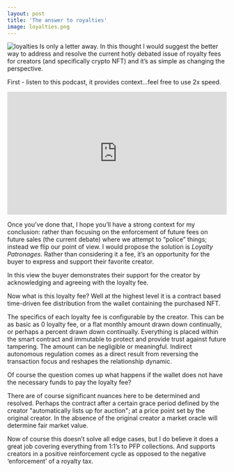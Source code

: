 ```yaml
---
layout: post
title: 'The answer to royalties'
image: loyalties.png
---
```


![loyalties]({{site.url}}/assets/img/loyalties.png)
Is only a letter away. In this thought I would suggest the better way to address and resolve the current hotly debated issue of royalty fees for creators (and specifically crypto NFT) and it’s as simple as changing the perspective.

First - listen to this podcast, it provides context…feel free to use 2x speed.

<iframe frameBorder="0" height="282" scrolling="no" src="https://playlist.megaphone.fm/?e=LSHML1829167373&light=true"
width="100%"></iframe>

Once you’ve done that, I hope you’ll have a strong context for my conclusion: rather than focusing on the enforcement of future fees on future sales (the current debate)  where we attempt to “police” things; instead we flip our point of view. I would propose the solution is *Loyalty Patronages.* Rather than considering it a fee, it’s an opportunity for the buyer to express and support their favorite creator. 

In this view the buyer demonstrates their support for the creator by acknowledging and agreeing with the loyalty fee. 

Now what is this loyalty fee? Well at the highest level it is a contract based time-driven fee distribution from the wallet containing the purchased NFT. 

The specifics of each loyalty fee is configurable by the creator. This can be as basic as 0 loyalty fee, or a flat monthly amount drawn down continually, or perhaps a percent drawn down continually.  Everything is placed within the smart contract and immutable to protect and provide trust against future tampering.  The amount can be negligible or meaningful.  Indirect autonomous regulation comes as a direct result from reversing the transaction focus and reshapes the relationship dynamic. 

Of course the question comes up what happens if the wallet does not have the necessary funds to pay the loyalty fee? 

There are of course significant nuances here to be determined and resolved. Perhaps the contract after a certain grace period defined by the creator "automatically lists up for auction"; at a price point set by the original creator. In the absence of the original creator a market oracle will determine fair market value. 

Now of course this doesn’t solve all edge cases, but I do believe it does a great job covering everything from 1:1’s to PFP collections. And supports creators in a positive reinforcement cycle as opposed to the negative ‘enforcement’ of a royalty tax. 